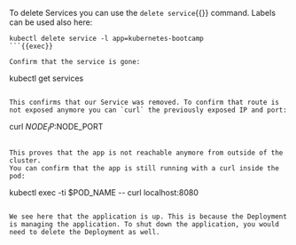 To delete Services you can use the `delete service`{{}} command. Labels can be used also here:
```
kubectl delete service -l app=kubernetes-bootcamp
```{{exec}}

Confirm that the service is gone:
```
kubectl get services
```{{exec}}

This confirms that our Service was removed. To confirm that route is not exposed anymore you can `curl` the previously exposed IP and port:

```
curl $NODE_IP:$NODE_PORT
```{{exec}}

This proves that the app is not reachable anymore from outside of the cluster.
You can confirm that the app is still running with a curl inside the pod:
```
kubectl exec -ti $POD_NAME -- curl localhost:8080
```{{exec}}

We see here that the application is up. This is because the Deployment is managing the application. To shut down the application, you would need to delete the Deployment as well.
